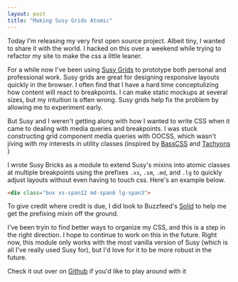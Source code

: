 ```yaml
---
layout: post
title: "Making Susy Grids Atomic"
---
```


Today I'm releasing my very first open source project. Albeit tiny, I wanted to share it with the world. I hacked on this over a weekend while trying to refactor my site to make the css a little leaner.

For a while now I've been using <a href="http://susy.oddbird.net/" class="u"> Susy Grids</a> to prototype both personal and professional work. Susy grids are great for designing responsive layouts quickly in the browser. I often find that I have a hard time conceptulizing how content will react to breakpoints. I can make static mockups at several sizes, but my intuition is often wrong. Susy grids help fix the problem by allowing me to experiment early.

But Susy and I weren't getting along with how I wanted to write CSS when it came to dealing with media queries and breakpoints. I was stuck constructing grid component media queries with OOCSS, which wasn't jiving with my interests in utility classes (inspired by <a href="http://www.basscss.com" class="u">BassCSS</a> and <a href="http://tachyons.io/" class="u"> Tachyons</a> )

I wrote Susy Bricks as a module to extend Susy's mixins into atomic classes at multiple breakpoints using the prefixes `.xs`, `.sm`, `.md`, and `.lg` to quickly adjust layouts without even having to touch css. Here's an example below. 


```html
<div class="box xs-span12 md-span6 lg-span3"> 
````


To give credit where credit is due, I did look to Buzzfeed's <a href="https://solid.buzzfeed.com" class="u"> Solid</a> to help me get the prefixing mixin off the ground. 

I've been tryin to find better ways to organize my CSS, and this is a step in the right direction. I hope to continue to work on this in the future. Right now, this module only works with the most vanilla version of Susy (which is all I've really used Susy for), but I'd love for it to be more robust in the future. 


Check it out over on <a href="https://github.com/seanblanton/susybricks" class="u"> Github</a> if you'd like to play around with it




